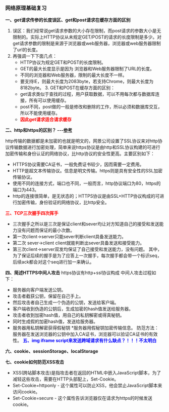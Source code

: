 ### 网络原理基础复习

**一、get请求传参的长度误区、get和post请求在缓存方面的区别**
   1. 误区：我们经常说get请求参数的大小存在限制，而post请求的参数大小是无限制的。实际上HTTP协议从未规定GET/POST的请求的长度限制是多少。对get请求参数的限制是来源于浏览器或web服务器，浏览器或web服务器限制了url的长度。
   2. 再强调一下下面几点：
      * HTTP协议为规定GET和POST的长度限制。
      * GET的最大长度显示是因为 浏览器和Web服务器限制了URL的长度。
      * 不同的浏览器和Web服务器，限制的最大长度不一样。
      * 要支持IE，则最大长度为2083byte，若支持Chrome，则最大长度为8182byte。
    3. GET和POST在缓存方面的区别：
       * get请求类似于查找的过程，用户获取数据，可以不用每次都与数据库连接，所有可以使用缓存。
       * post不同，post做的一般是修改和删除的工作，所以必须和数据库交互，所以不能使用缓存。
       * **<font color=red>因此get请求适合请求缓存</font>**

**二、http和https的区别？  ---[参考](https://blog.csdn.net/qq_35642036/article/details/82788421)**

http传输的数据都是未加密的也就是明文的，网景公司设置了SSL协议来对http协议传输数据进行加密处理，简单来说https协议是由http和SSL协议构建的可进行加密传输和身份认证的网络协议，比http协议的安全性更高。主要区别如下：
   * HTTPS协议需要CA证书，一般免费证书较少，因而需要一定费用。
   * HTTP是超文本传输协议。信息是明文传输。https则是具有安全性的SSL加密传输协议。
   * 使用不同的连接方式，端口也不同，一般而言，http协议端口为80，https的端口为443。
   * http的连接很简单，是无状态的；HTTPS协议是由SSL+HTTP协议构成的可进行加密传输，身份验证的网络协议，比http安全。

**<font color=red>三、TCP三次握手四次挥手 </font>**
   * 三次握手之所以是三次是保证client和sever均让对方知道自己的接受和发送能力没有问题而保证的最小次数。
   * 第一次client->server只能sever判断client具备发送能力。
   * 第二次 sever->client client就能判断出sever具备发送和接受能力。
   * 第三次client->server双发均保证了自己接受和发送能力，没有问题。
   其中，为了保证后续的握手是为了应答上一次握手，每次握手都会带一个标识seq，后续ack都会对这个seq进行加一来确认。

**四、简述HTTPS中间人攻击**
   https协议有http+ssl协议构成
   中间人攻击过程如下：
   * 服务器向客户端发送公钥。
   * 攻击者截获公钥，保留在自己手上。
   * 然后攻击者自己生成一个伪造的公钥，发送给客户端。
   * 客户端收到伪造的公钥后，生成加密的hash值发送给服务器。
   * 攻击者收到加密hash值，用自己的私钥解密或得真秘钥。
   * 同时生成假的加密hash值，发送给服务器。
   * 服务器用私钥解密获得假秘钥
   *服务器用假秘钥加密传输信息。
   防范方法：
   服务器在发送浏览器的公钥中加入CA证书，浏览器可以验证CA证书的有效性。
**<font color=blue>五、img iframe script来发送跨域请求有什么缺点？！！！不太明白</font>**

**六、cookie、sessionStorage、localStorage**

**七、cookie如何防范XSS攻击**
* XSS(跨站脚本攻击)是指攻击者在返回的HTML中嵌入JavaScript脚本，为了减轻这些攻击，需要在HTTP头部配上，Set-Cookie。
* Set-Cookie=httponly - 这个属性可以防止XSS，他会禁止JavaScript脚本来访问cookie。
* Set-Cookie=secure - 这个属性告诉浏览器仅在请求为https的时候发送cookie。




